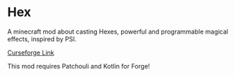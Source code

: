 # Hex

A minecraft mod about casting Hexes, powerful and programmable magical effects, inspired by PSI.

[Curseforge Link](https://www.curseforge.com/minecraft/mc-mods/hexcasting)

This mod requires Patchouli and Kotlin for Forge!
